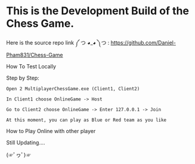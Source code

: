 # This is the Development Build of the Chess Game.

Here is the source repo link ༼ つ ◕_◕ ༽つ : https://github.com/Daniel-Pham831/Chess-Game

How To Test Locally

Step by Step:

    Open 2 MultiplayerChessGame.exe (Client1, Client2)
  
    In Client1 choose OnlineGame -> Host
  
    Go to Client2 choose OnlineGame -> Enter 127.0.0.1 -> Join
  
    At this moment, you can play as Blue or Red team as you like

How to Play Online with other player

Still Updating....

(☞ﾟヮﾟ)☞

